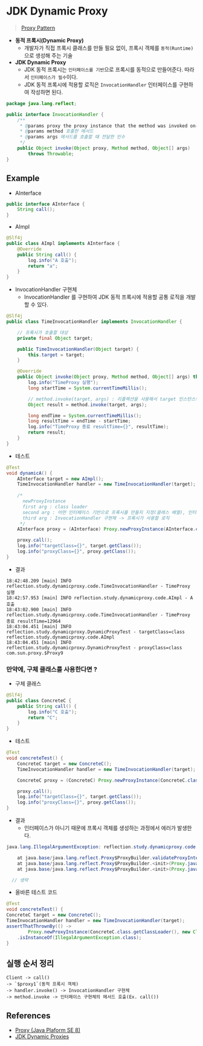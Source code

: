 # JDK Dynamic Proxy

> [Proxy Pattern](https://techvu.dev/112?category=975490)

- __동적 프록시(Dynamic Proxy)__
  - 개발자가 직접 프록시 클래스를 만들 필요 없이, 프록시 객체를 `동적(Runtime)`으로 생성해 주는 기술
- __JDK Dynamic Proxy__
  - JDK 동적 프록시는 `인터페이스를 기반`으로 프록시를 동적으로 만들어준다. 따라서 `인터페이스가 필수`이다.
  - JDK 동적 프록시에 적용할 로직은 `InvocationHandler` 인터페이스를 구현하여 작성하면 된다.

```java
package java.lang.reflect;

public interface InvocationHandler {
    /**
     * @params proxy the proxy instance that the method was invoked on(메서드가 호출된 프록시 자신)
     * @params method 호출한 메서드
     * @params args 메서드를 호출할 때 전달한 인수
     */
    public Object invoke(Object proxy, Method method, Object[] args)
        throws Throwable;
}
```

## Example

- AInterface

```java
public interface AInterface {
    String call();
}
```

- AImpl

```java
@Slf4j
public class AImpl implements AInterface {
    @Override
    public String call() {
        log.info("A 호출");
        return "a";
    }
}
```

- InvocationHandler 구현체
  - InvocationHandler 를 구현하여 JDK 동적 프록시에 적용할 공통 로직을 개발할 수 있다.

```java
@Slf4j
public class TimeInvocationHandler implements InvocationHandler {

    // 프록시가 호출할 대상
    private final Object target;

    public TimeInvocationHandler(Object target) {
        this.target = target;
    }

    @Override
    public Object invoke(Object proxy, Method method, Object[] args) throws Throwable {
        log.info("TimeProxy 실행");
        long startTime = System.currentTimeMillis();

        // method.invoke(target, args) : 리플렉션을 사용해서 target 인스턴스의 메서드를 실행한다. args 는 메서드 호출 시 넘겨줄 인수이다.
        Object result = method.invoke(target, args);

        long endTime = System.currentTimeMillis();
        long resultTime = endTime - startTime;
        log.info("TimeProxy 종료 resultTime={}", resultTime);
        return result;
    }
}
```

- 테스트

```java
@Test
void dynamicA() {
    AInterface target = new AImpl();
    TimeInvocationHandler handler = new TimeInvocationHandler(target);
    
    /*
      newProxyInstance
      first arg : class loader
      second arg : 어떤 인터페이스 기반으로 프록시를 만들지 지정(클래스 배열), 인터페이스 구현체가 여러개 있을 수 있기 때문이다.
      third arg : InvocationHandler 구현체 -> 프록시가 사용할 로직
     */
    AInterface proxy = (AInterface) Proxy.newProxyInstance(AInterface.class.getClassLoader(), new Class[]{AInterface.class}, handler);

    proxy.call();
    log.info("targetClass={}", target.getClass());
    log.info("proxyClass={}", proxy.getClass());
}
```

- 결과

```
18:42:48.209 [main] INFO reflection.study.dynamicproxy.code.TimeInvocationHandler - TimeProxy 실행
18:42:57.953 [main] INFO reflection.study.dynamicproxy.code.AImpl - A 호출
18:43:02.900 [main] INFO reflection.study.dynamicproxy.code.TimeInvocationHandler - TimeProxy 종료 resultTime=12964
18:43:04.451 [main] INFO reflection.study.dynamicproxy.DynamicProxyTest - targetClass=class reflection.study.dynamicproxy.code.AImpl
18:43:04.451 [main] INFO reflection.study.dynamicproxy.DynamicProxyTest - proxyClass=class com.sun.proxy.$Proxy9
```

### 만약에, 구체 클래스를 사용한다면 ?

- 구체 클래스

```java
@Slf4j
public class ConcreteC {
    public String call() {
        log.info("C 호출");
        return "C";
    }
}
```

- 테스트

```java
@Test
void concreteTest() {
    ConcreteC target = new ConcreteC();
    TimeInvocationHandler handler = new TimeInvocationHandler(target);

    ConcreteC proxy = (ConcreteC) Proxy.newProxyInstance(ConcreteC.class.getClassLoader(), new Class[]{ConcreteC.class}, handler);

    proxy.call();
    log.info("targetClass={}", target.getClass());
    log.info("proxyClass={}", proxy.getClass());
}
```

- 결과
  - 인터페이스가 아니기 때문에 프록시 객체를 생성하는 과정에서 에러가 발생한다.

```java
java.lang.IllegalArgumentException: reflection.study.dynamicproxy.code.ConcreteC is not an interface

	at java.base/java.lang.reflect.Proxy$ProxyBuilder.validateProxyInterfaces(Proxy.java:688)
	at java.base/java.lang.reflect.Proxy$ProxyBuilder.<init>(Proxy.java:627)
	at java.base/java.lang.reflect.Proxy$ProxyBuilder.<init>(Proxy.java:635)

  // 생략
```

- 올바른 테스트 코드

```java
@Test
void concreteTest() {
ConcreteC target = new ConcreteC();
TimeInvocationHandler handler = new TimeInvocationHandler(target);
assertThatThrownBy(() ->
	    Proxy.newProxyInstance(ConcreteC.class.getClassLoader(), new Class[]{ConcreteC.class}, handler))
	.isInstanceOf(IllegalArgumentException.class);
}
```

## 실행 순서 정리

```
Client -> call() 
-> `$proxy1`(동적 프록시 객체) 
-> handler.invoke() -> InvocationHandler 구현체
-> method.invoke -> 인터페이스 구현체의 메서드 호출(Ex. call())
```

## References

- [Proxy (Java Plaform SE 8)](https://docs.oracle.com/javase/8/docs/api/java/lang/reflect/Proxy.html)
- [JDK Dynamic Proxies](https://www.byteslounge.com/tutorials/jdk-dynamic-proxies)
